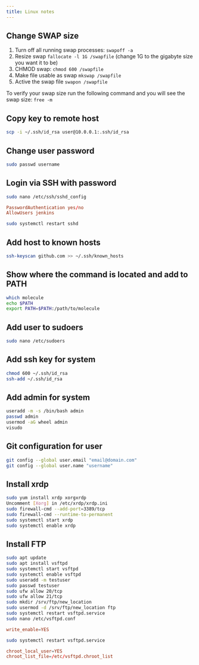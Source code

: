 ```yaml
---
title: Linux notes
---
```



## Change SWAP size

1. Turn off all running swap processes: `swapoff -a`
2. Resize swap `fallocate -l 1G /swapfile` (change 1G to the gigabyte size you want it to be)
3. CHMOD swap: `chmod 600 /swapfile`
4. Make file usable as swap `mkswap /swapfile`
5. Active the swap file `swapon /swapfile`

To verify your swap size run the following command and you will see the swap size: `free -m`

## Copy key to remote host

```bash
scp -i ~/.ssh/id_rsa user@10.0.0.1:.ssh/id_rsa
```

## Change user password

```bash
sudo passwd username
```

## Login via SSH with password

```bash
sudo nano /etc/ssh/sshd_config
```

```conf
PasswordAuthentication yes/no 
AllowUsers jenkins
```

```bash
sudo systemctl restart sshd
```

## Add host to known hosts

```bash
ssh-keyscan github.com >> ~/.ssh/known_hosts
```

## Show where the command is located and add to PATH

```bash
which molecule
echo $PATH 
export PATH=$PATH:/path/to/molecule 
```

## Add user to sudoers

```bash
sudo nano /etc/sudoers
```

## Add ssh key for system

```bash
chmod 600 ~/.ssh/id_rsa
ssh-add ~/.ssh/id_rsa
```

## Add admin for system

```bash
useradd -m -s /bin/bash admin
passwd admin
usermod -aG wheel admin
visudo
```

## Git configuration for user

```bash
git config --global user.email "email@domain.com"
git config --global user.name "username"
```

## Install xrdp

```bash
sudo yum install xrdp xorgxrdp
Uncomment [Xorg] in /etc/xrdp/xrdp.ini
sudo firewall-cmd --add-port=3389/tcp
sudo firewall-cmd --runtime-to-permanent
sudo systemctl start xrdp
sudo systemctl enable xrdp
```

## Install FTP

```bash
sudo apt update
sudo apt install vsftpd
sudo systemctl start vsftpd
sudo systemctl enable vsftpd
sudo useradd -m testuser
sudo passwd testuser
sudo ufw allow 20/tcp
sudo ufw allow 21/tcp
sudo mkdir /srv/ftp/new_location
sudo usermod -d /srv/ftp/new_location ftp
sudo systemctl restart vsftpd.service
sudo nano /etc/vsftpd.conf
```

```conf title="/etc/vsftpd.conf"
write_enable=YES
```

```bash
sudo systemctl restart vsftpd.service
```

```conf
chroot_local_user=YES
chroot_list_file=/etc/vsftpd.chroot_list
```
